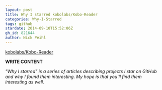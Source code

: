 ```yaml
---
layout: post
title: Why I starred kobolabs/Kobo-Reader
categories: Why-I-Starred
tags: github
stardate: 2014-09-10T15:52:06Z
gh_id: 821644
author: Nick Peihl
---
```


[kobolabs/Kobo-Reader](star.repo.html_url)

**WRITE CONTENT**

*"Why I starred" is a series of articles describing projects I star on GitHub and why I found them interesting. My hope is that you'll find them interesting as well.*

